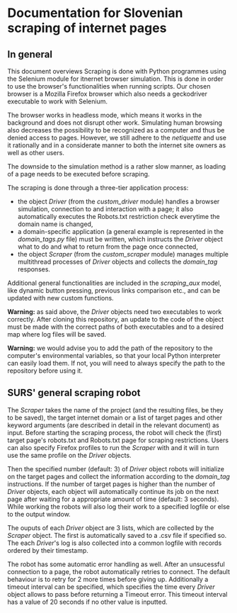 # Documentation for Slovenian scraping of internet pages
## In general
This document overviews 
Scraping is done with Python programmes using the Selenium module for itnernet browser simulation. This is done in order to use the 
browser's functionalities when running scripts. Our chosen browser is a Mozilla Firefox browser which also needs a geckodriver 
executable to work with Selenium. 

The browser works in headless mode, which means it works in the background and does not disrupt other work. Simulating human browsing 
also decreases the possibility to be recognized as a computer and thus be denied access to pages. However, we still adhere to the 
*netiquette* and use it rationally and in a considerate manner to both the internet site owners as well as other users.

The downside to the simulation method is a rather slow manner, as loading of a page needs to be executed before scraping.

The scraping is done through a three-tier application process:
 * the object _Driver_ (from the _custom_driver_ module) handles a browser simulation, connection to and interaction with a page; it also
 automatically executes the Robots.txt restriction check everytime the domain name is changed,
 * a domain-specific application (a general example is represented in the _domain_tags.py_ file) must be written, which instructs the
 _Driver_ object what to do and what to return from the page once connected,
 * the object _Scraper_ (from the _custom_scraper_ module) manages multiple multithread processes of _Driver_ objects and collects the 
 _domain_tag_ responses.
 
Additional general functionalities are included in the _scraping_aux_ model, like dynamic button pressing, previous links comparison 
etc., and can be updated with new custom functions.

**Warning:** as said above, the _Driver_ objects need two executables to work correctly. After cloning this repository, an update to 
the code of the object must be made with the correct paths of both executables and to a desired map where log files will be saved.

**Warning:** we would advise you to add the path of the repository to the computer's environmental variables, so that your local Python 
interpreter can easily load them. If not, you will need to always specify the path to the repository before using it.

## SURS' general scraping robot
The _Scraper_ takes the name of the project (and the resulting files, be they to be saved), the target internet domain or a list of
target pages and other keyword arguments (are described in detail in the relevant document) as input. Before starting the scraping 
process, the robot will check the (first) target page's robots.txt and Robots.txt page for scraping restrictions. Users can also specify 
Firefox profiles to run the _Scraper_ with and it will in turn use the same profile on the _Driver_ objects.

Then the specified number (default: 3) of _Driver_ object robots will initialize on the target pages and collect the information 
according to the _domain_tag_ instructions. If the number of target pages is higher than the number of _Driver_ objects, each object 
will automatically continue its job on the next page after waiting for a appropriate amount of time (default: 3 seconds). While working 
the robots will also log their work to a specified logfile or else to the output window.

The ouputs of each _Driver_ object are 3 lists, which are collected by the _Scraper_ object. The first is automatically saved to a 
.csv file if specified so. The each _Driver_'s log is also collected into a common logfile with records ordered by their timestamp.

The robot has some automatic error handling as well. After an unsucessful connection to a page, the robot automatically retries to 
connect. The default behaviour is to retry for 2 more times before giving up. Additionally a timeout interval can be specified, which
specifies the time every _Driver_ object allows to pass before returning a Timeout error. This timeout interval has a value of 20 seconds
if no other value is inputted.


